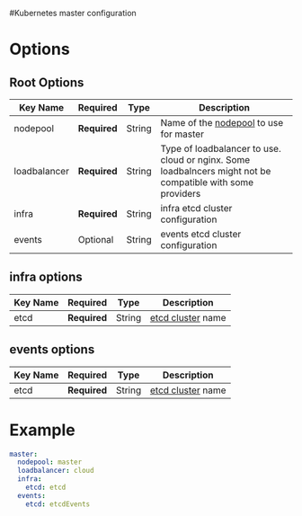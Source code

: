 #Kubernetes master configuration

# Options
## Root Options
| Key Name | Required | Type | Description|
| --- | --- | --- | --- |
| nodepool | __Required__ | String | Name of the [nodepool](nodepool.md) to use for master |
| loadbalancer | __Required__ | String | Type of loadbalancer to use. cloud or nginx. Some loadbalncers might not be compatible with some providers |
| infra | __Required__ | String | infra etcd cluster configuration |
| events | Optional | String | events etcd cluster configuration |


## infra options
| Key Name | Required | Type | Description|
| --- | --- | --- | --- |
| etcd | __Required__ | String | [etcd cluster](etcd.md) name |

## events options
| Key Name | Required | Type | Description|
| --- | --- | --- | --- |
| etcd | __Required__ | String | [etcd cluster](etcd.md) name |

# Example
```yaml
master: 
  nodepool: master
  loadbalancer: cloud 
  infra:
    etcd: etcd
  events:
    etcd: etcdEvents
```